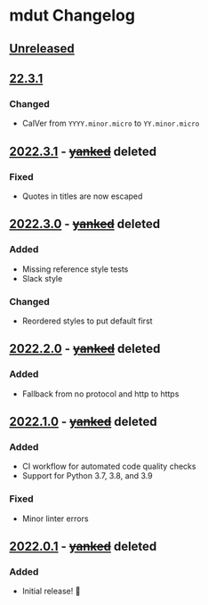 # mdut Changelog


<!--
headers:
Added      - new features
Changed    - changes in existing functionality
Deprecated - soon-to-be removed features
Removed    - now removed features
Fixed      - any bug fixes
Security   - in case of vulnerabilities
-->


## [Unreleased]


## [22.3.1]

### Changed

- CalVer from `YYYY.minor.micro` to `YY.minor.micro`


## [2022.3.1] - ~~[yanked]~~ deleted

### Fixed

- Quotes in titles are now escaped


## [2022.3.0] - ~~[yanked]~~ deleted

### Added

- Missing reference style tests
- Slack style

### Changed

- Reordered styles to put default first


## [2022.2.0] - ~~[yanked]~~ deleted

### Added

- Fallback from no protocol and http to https


## [2022.1.0] - ~~[yanked]~~ deleted

### Added

- CI workflow for automated code quality checks
- Support for Python 3.7, 3.8, and 3.9

### Fixed

- Minor linter errors


## [2022.0.1] - ~~[yanked]~~ deleted

### Added

- Initial release! 🎉


[yanked]: https://nkantar.com/blog/2022/01/reversioning-mdut/ "Reversioning mdut | Blog | Nik Kantar"


[Unreleased]: https://github.com/nkantar/mdut/compare/22.3.1...HEAD
[22.3.1]: https://github.com/nkantar/mdut/compare/2022.3.1...22.3.1
[2022.3.1]: https://github.com/nkantar/mdut/compare/2022.3.0...2022.3.1
[2022.3.0]: https://github.com/nkantar/mdut/compare/2022.2.0...2022.3.0
[2022.2.0]: https://github.com/nkantar/mdut/compare/2022.1.0...2022.2.0
[2022.1.0]: https://github.com/nkantar/mdut/compare/2022.0.1...2022.1.0
[2022.0.1]: https://github.com/nkantar/mdut/releases/tag/2022.0.1
